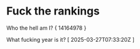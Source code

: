 # Fuck the rankings

Who the hell am I?
{ 14164978 }

What fucking year is it?
[ 2025-03-27T07:33:20Z ]
